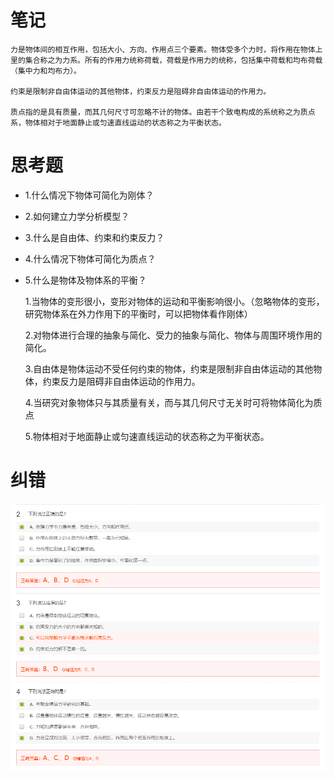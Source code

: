 # 笔记
    力是物体间的相互作用，包括大小、方向、作用点三个要素。物体受多个力时，将作用在物体上里的集合称之为力系。所有的作用力统称荷载，荷载是作用力的统称，包括集中荷载和均布荷载（集中力和均布力）。

    约束是限制非自由体运动的其他物体，约束反力是阻碍非自由体运动的作用力。

    质点指的是具有质量，而其几何尺寸可忽略不计的物体。由若干个致电构成的系统称之为质点系，物体相对于地面静止或匀速直线运动的状态称之为平衡状态。




# 思考题
- 1.什么情况下物体可简化为刚体？
- 2.如何建立力学分析模型？
- 3.什么是自由体、约束和约束反力？
- 4.什么情况下物体可简化为质点？
- 5.什么是物体及物体系的平衡？

    1.当物体的变形很小，变形对物体的运动和平衡影响很小。（忽略物体的变形，研究物体系在外力作用下的平衡时，可以把物体看作刚体）

    2.对物体进行合理的抽象与简化、受力的抽象与简化、物体与周围环境作用的简化。

    3.自由体是物体运动不受任何约束的物体，约束是限制非自由体运动的其他物体，约束反力是阻碍非自由体运动的作用力。

    4.当研究对象物体只与其质量有关，而与其几何尺寸无关时可将物体简化为质点

    5.物体相对于地面静止或匀速直线运动的状态称之为平衡状态。


 # 纠错
![avatar](/img/1.1.1.png)